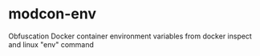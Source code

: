 # modcon-env
Obfuscation Docker container environment variables from docker inspect and linux "env" command
